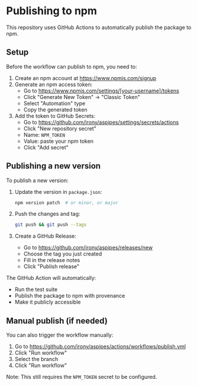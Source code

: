 # Publishing to npm

This repository uses GitHub Actions to automatically publish the package to npm.

## Setup

Before the workflow can publish to npm, you need to:

1. Create an npm account at https://www.npmjs.com/signup
2. Generate an npm access token:
   - Go to https://www.npmjs.com/settings/[your-username]/tokens
   - Click "Generate New Token" → "Classic Token"
   - Select "Automation" type
   - Copy the generated token
3. Add the token to GitHub Secrets:
   - Go to https://github.com/irony/aspipes/settings/secrets/actions
   - Click "New repository secret"
   - Name: `NPM_TOKEN`
   - Value: paste your npm token
   - Click "Add secret"

## Publishing a new version

To publish a new version:

1. Update the version in `package.json`:

   ```bash
   npm version patch  # or minor, or major
   ```

2. Push the changes and tag:

   ```bash
   git push && git push --tags
   ```

3. Create a GitHub Release:
   - Go to https://github.com/irony/aspipes/releases/new
   - Choose the tag you just created
   - Fill in the release notes
   - Click "Publish release"

The GitHub Action will automatically:

- Run the test suite
- Publish the package to npm with provenance
- Make it publicly accessible

## Manual publish (if needed)

You can also trigger the workflow manually:

1. Go to https://github.com/irony/aspipes/actions/workflows/publish.yml
2. Click "Run workflow"
3. Select the branch
4. Click "Run workflow"

Note: This still requires the `NPM_TOKEN` secret to be configured.
